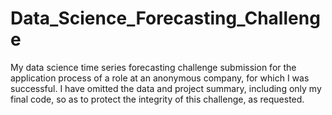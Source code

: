 # Data_Science_Forecasting_Challenge
 My data science time series forecasting challenge submission for the application process of a role at an anonymous company, for which I was successful. I have omitted the data and project summary, including only my final code, so as to protect the integrity of this challenge, as requested.
